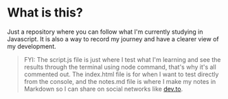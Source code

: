 # What is this?

Just a repository where you can follow what I'm currently studying in Javascript. It is also a way to record my journey and have a clearer view of my development.

> FYI: The script.js file is just where I test what I'm learning and see the results through the terminal using node command, that's why it's all commented out. The index.html file is for when I want to test directly from the console, and the notes.md file is where I make my notes in Markdown so I can share on social networks like [dev.to](https://dev.to/natrovao).
